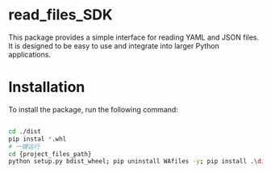 # read_files_SDK
This package provides a simple interface for reading YAML and JSON files. It is designed to be easy to use and integrate into larger Python applications.

# Installation
To install the package, run the following command:
```bash

cd ./dist
pip instal *.whl
# 一键运行
cd {project_files_path}
python setup.py bdist_wheel; pip uninstall WAfiles -y; pip install .\dist\WAfiles-0.0.1-py3-none-any.whl

```